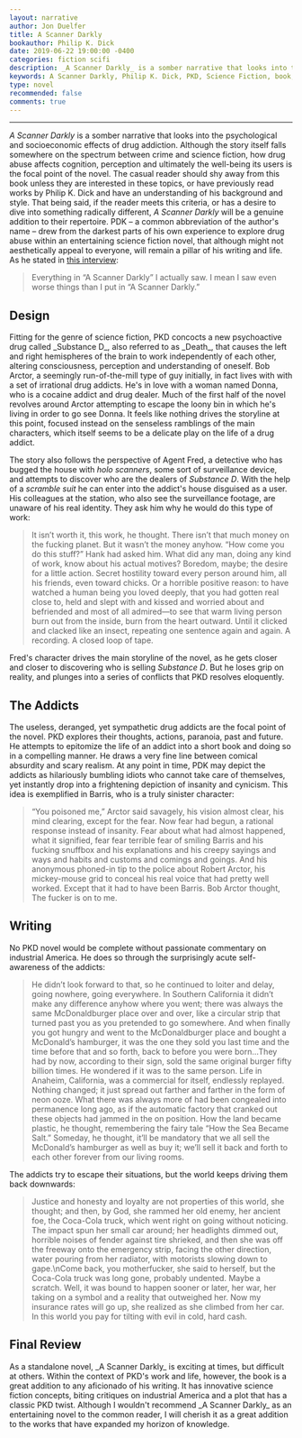 ```yaml
---
layout: narrative
author: Jon Duelfer
title: A Scanner Darkly
bookauthor: Philip K. Dick
date: 2019-06-22 19:00:00 -0400
categories: fiction scifi
description: _A Scanner Darkly_ is a somber narrative that looks into the psychological and socioeconomic effects of drug addiction. Although the story itself falls somewhere on the spectrum between crime and science fiction, how drug abuse affects cognition, perception and ultimately the well-being its users is the focal point of the novel.
keywords: A Scanner Darkly, Philip K. Dick, PKD, Science Fiction, book, review
type: novel
recommended: false
comments: true
---
```

<hr/>

_A Scanner Darkly_ is a somber narrative that looks into the psychological and socioeconomic effects of drug addiction. Although the story itself falls somewhere on the spectrum between crime and science fiction, how drug abuse affects cognition, perception and ultimately the well-being its users is the focal point of the novel. The casual reader should shy away from this book unless they are interested in these topics, or have previously read works by Philip K. Dick and have an understanding of his background and style. That being said, if the reader meets this criteria, or has a desire to dive into something radically different, _A Scanner Darkly_ will be a genuine addition to their repertoire. PDK – a  common abbreviation of the author's name – drew from the darkest parts of his own experience to explore drug abuse within an entertaining science fiction novel, that although might not aesthetically appeal to everyone, will remain a pillar of his writing and life. As he stated in [this interview](https://web.archive.org/web/20120511085758/http://philipkdick.com/media_sfeye96.html):

> Everything in “A Scanner Darkly” I actually saw. I mean I saw even worse things than I put in “A Scanner Darkly.”

<h2><strong>Design</strong></h2>
Fitting for the genre of science fiction, PKD concocts a new psychoactive drug called _Substance D_, also referred to as _Death_, that causes the left and right hemispheres of the brain to work independently of each other, altering consciousness, perception and understanding of oneself. Bob Arctor, a seemingly run-of-the-mill type of guy initially, in fact lives with with a set of irrational drug addicts. He's in love with a woman named Donna, who is a cocaine addict and drug dealer. Much of the first half of the novel revolves around Arctor attempting to escape the loony bin in which he's living in order to go see Donna. It feels like nothing drives the storyline at this point, focused instead on the senseless ramblings of the main characters, which itself seems to be a delicate play on the life of a drug addict.

The story also follows the perspective of Agent Fred, a detective who has bugged the house with _holo scanners_, some sort of surveillance device, and attempts to discover who are the dealers of _Substance D_. With the help of a _scramble suit_ he can enter into the addict's house disguised as a user. His colleagues at the station, who also see the surveillance footage, are unaware of his real identity. They ask him why he would do this type of work:

> It isn’t worth it, this work, he thought. There isn’t that much money on the fucking planet. But it wasn’t the money anyhow. “How come you do this stuff?” Hank had asked him. What did any man, doing any kind of work, know about his actual motives? Boredom, maybe; the desire for a little action. Secret hostility toward every person around him, all his friends, even toward chicks. Or a horrible positive reason: to have watched a human being you loved deeply, that you had gotten real close to, held and slept with and kissed and worried about and befriended and most of all admired—to see that warm living person burn out from the inside, burn from the heart outward. Until it clicked and clacked like an insect, repeating one sentence again and again. A recording. A closed loop of tape.

Fred's character drives the main storyline of the novel, as he gets closer and closer to discovering who is selling _Substance D_. But he loses grip on reality, and plunges into a series of conflicts that PKD resolves eloquently.

<h2><strong>The Addicts</strong></h2>
The useless, deranged, yet sympathetic drug addicts are the focal point of the novel. PKD explores their thoughts, actions, paranoia, past and future. He attempts to epitomize the life of an addict into a short book and doing so in a compelling manner. He draws a very fine line between comical absurdity and scary realism. At any point in time, PDK may depict the addicts as hilariously bumbling idiots who cannot take care of themselves, yet instantly drop into a frightening depiction of insanity and cynicism. This idea is exemplified in Barris, who is a truly sinister character:

> “You poisoned me,” Arctor said savagely, his vision almost clear, his mind clearing, except for the fear. Now fear had begun, a rational response instead of insanity. Fear about what had almost happened, what it signified, fear fear terrible fear of smiling Barris and his fucking snuffbox and his explanations and his creepy sayings and ways and habits and customs and comings and goings. And his anonymous phoned-in tip to the police about Robert Arctor, his mickey-mouse grid to conceal his real voice that had pretty well worked. Except that it had to have been Barris. Bob Arctor thought, The fucker is on to me.

<h2><strong>Writing</strong></h2>
No PKD novel would be complete without passionate commentary on industrial America. He does so through the surprisingly acute self-awareness of the addicts:

> He didn’t look forward to that, so he continued to loiter and delay, going nowhere, going everywhere. In Southern California it didn’t make any difference anyhow where you went; there was always the same McDonaldburger place over and over, like a circular strip that turned past you as you pretended to go somewhere. And when finally you got hungry and went to the McDonaldburger place and bought a McDonald’s hamburger, it was the one they sold you last time and the time before that and so forth, back to before you were born...They had by now, according to their sign, sold the same original burger fifty billion times. He wondered if it was to the same person. Life in Anaheim, California, was a commercial for itself, endlessly replayed. Nothing changed; it just spread out farther and farther in the form of neon ooze. What there was always more of had been congealed into permanence long ago, as if the automatic factory that cranked out these objects had jammed in the on position. How the land became plastic, he thought, remembering the fairy tale “How the Sea Became Salt.” Someday, he thought, it’ll be mandatory that we all sell the McDonald’s hamburger as well as buy it; we’ll sell it back and forth to each other forever from our living rooms.

The addicts try to escape their situations, but the world keeps driving them back downwards:
> Justice and honesty and loyalty are not properties of this world, she thought; and then, by God, she rammed her old enemy, her ancient foe, the Coca-Cola truck, which went right on going without noticing. The impact spun her small car around; her headlights dimmed out, horrible noises of fender against tire shrieked, and then she was off the freeway onto the emergency strip, facing the other direction, water pouring from her radiator, with motorists slowing down to gape.\nCome back, you motherfucker, she said to herself, but the Coca-Cola truck was long gone, probably undented. Maybe a scratch. Well, it was bound to happen sooner or later, her war, her taking on a symbol and a reality that outweighed her. Now my insurance rates will go up, she realized as she climbed from her car. In this world you pay for tilting with evil in cold, hard cash.

<h2><strong>Final Review</strong></h2>
As a standalone novel, _A Scanner Darkly_ is exciting at times, but difficult at others. Within the context of PKD's work and life, however, the book is a great addition to any aficionado of his writing. It has innovative science fiction concepts, biting critiques on industrial America and a plot that has a classic PKD twist. Although I wouldn't recommend _A Scanner Darkly_ as an entertaining novel to the common reader, I will cherish it as a great addition to the works that have expanded my horizon of knowledge.